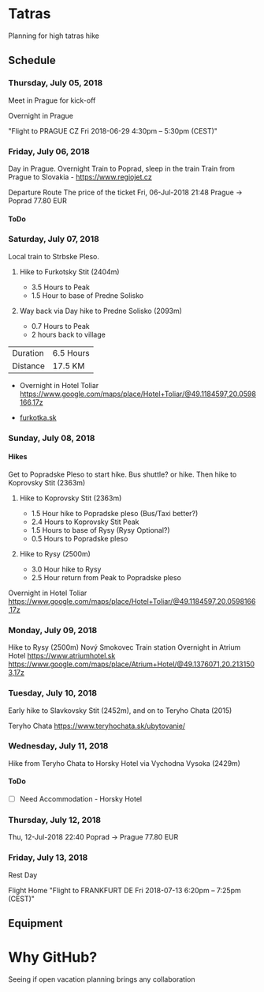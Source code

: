 # Tatras

Planning for high tatras hike

## Schedule

### Thursday, July 05, 2018

Meet in Prague for kick-off

Overnight in Prague

"Flight to PRAGUE CZ Fri 2018-06-29 4:30pm – 5:30pm (CEST)"

### Friday, July 06, 2018

Day in Prague. 
Overnight Train to Poprad, sleep in the train
Train from Prague to Slovakia - https://www.regiojet.cz

Departure	Route	The price of the ticket
Fri, 06-Jul-2018 	21:48	Prague → Poprad	77.80 EUR



#### ToDo

### Saturday, July 07, 2018

Local train to Strbske Pleso.

1. Hike to Furkotsky Stit (2404m)
    - 3.5 Hours to Peak
    - 1.5 Hour to base of Predne Solisko 
  
1. Way back via Day hike to Predne Solisko (2093m)
    - 0.7 Hours to Peak
    - 2 hours back to village

|   |   |
|---|---|
| Duration | 6.5 Hours |
| Distance | 17.5 KM |

- Overnight in Hotel Toliar
https://www.google.com/maps/place/Hotel+Toliar/@49.1184597,20.0598166,17z

- [furkotka.sk](http://furkotka.sk/booking/?lang=en)


### Sunday, July 08, 2018

#### Hikes

Get to Popradske Pleso to start hike. Bus shuttle? or hike. 
Then hike to Koprovsky Stit (2363m)

1. Hike to Koprovsky Stit (2363m)
    - 1.5 Hour hike to Popradske pleso (Bus/Taxi better?)
    - 2.4 Hours to Koprovsky Stit Peak
    - 1.5 Hours to base of Rysy (Rysy Optional?)
    - 0.5 Hours to Popradske pleso

2. Hike to Rysy (2500m)
    - 3.0 Hour hike to Rysy
    - 2.5 Hour return from Peak to Popradske pleso 

Overnight in Hotel Toliar
https://www.google.com/maps/place/Hotel+Toliar/@49.1184597,20.0598166,17z

### Monday, July 09, 2018

Hike to Rysy (2500m)
Nový Smokovec
Train station
Overnight in Atrium Hotel
https://www.atriumhotel.sk
https://www.google.com/maps/place/Atrium+Hotel/@49.1376071,20.2131503,17z

### Tuesday, July 10, 2018

Early hike to Slavkovsky Stit (2452m), and on to Teryho Chata (2015)

Teryho Chata https://www.teryhochata.sk/ubytovanie/

### Wednesday, July 11, 2018

Hike from Teryho Chata to Horsky Hotel via Vychodna Vysoka (2429m)

#### ToDo

- [ ] Need Accommodation - Horsky Hotel

### Thursday, July 12, 2018

Thu, 12-Jul-2018 	22:40	Poprad → Prague	77.80 EUR

### Friday, July 13, 2018

Rest Day

Flight Home
"Flight to FRANKFURT DE Fri 2018-07-13 6:20pm – 7:25pm (CEST)"

## Equipment

# Why GitHub?

Seeing if open vacation planning brings any collaboration
